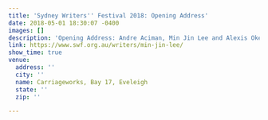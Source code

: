```yaml
---
title: 'Sydney Writers'' Festival 2018: Opening Address'
date: 2018-05-01 18:30:07 -0400
images: []
description: 'Opening Address: Andre Aciman, Min Jin Lee and Alexis Okeowo'
link: https://www.swf.org.au/writers/min-jin-lee/
show_time: true
venue:
  address: ''
  city: ''
  name: Carriageworks, Bay 17, Eveleigh
  state: ''
  zip: ''

---
```

